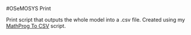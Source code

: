 #OSeMOSYS Print

Print script that outputs the whole model into a .csv file. Created using my [MathProg To CSV](https://github.com/krilor/MaPToCSV) script.
